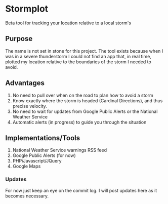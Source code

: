 # Stormplot
Beta tool for tracking your location relative to a local storm's
## Purpose
The name is not set in stone for this project. The tool exists because when I was in a severe thunderstorm I could not find an app that, in real time, plotted my location relative to the boundaries of the storm I needed to avoid. 
## Advantages
1. No need to pull over when on the road to plan how to avoid a storm
2. Know exactly where the storm is headed (Cardinal Directions), and thus precise velocity. 
3. No need to wait for updates from Google Public Alerts or the National Weather Service
4. Automatic alerts (in progress) to guide you through the situation

## Implementations/Tools
1. National Weather Service warnings RSS feed
2. Google Public Alerts (for now)
3. PHP/Javascript/JQuery
4. Google Maps

### Updates
For now just keep an eye on the commit log. I will post updates here as it becomes necessary.

